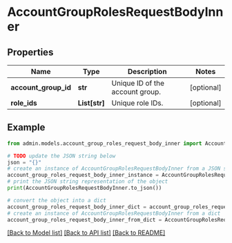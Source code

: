 # AccountGroupRolesRequestBodyInner


## Properties

Name | Type | Description | Notes
------------ | ------------- | ------------- | -------------
**account_group_id** | **str** | Unique ID of the account group. | [optional] 
**role_ids** | **List[str]** | Unique role IDs. | [optional] 

## Example

```python
from admin.models.account_group_roles_request_body_inner import AccountGroupRolesRequestBodyInner

# TODO update the JSON string below
json = "{}"
# create an instance of AccountGroupRolesRequestBodyInner from a JSON string
account_group_roles_request_body_inner_instance = AccountGroupRolesRequestBodyInner.from_json(json)
# print the JSON string representation of the object
print(AccountGroupRolesRequestBodyInner.to_json())

# convert the object into a dict
account_group_roles_request_body_inner_dict = account_group_roles_request_body_inner_instance.to_dict()
# create an instance of AccountGroupRolesRequestBodyInner from a dict
account_group_roles_request_body_inner_from_dict = AccountGroupRolesRequestBodyInner.from_dict(account_group_roles_request_body_inner_dict)
```
[[Back to Model list]](../README.md#documentation-for-models) [[Back to API list]](../README.md#documentation-for-api-endpoints) [[Back to README]](../README.md)


